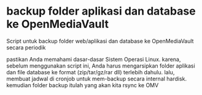 # backup folder aplikasi dan database ke OpenMediaVault
Script untuk backup folder web/aplikasi dan database ke OpenMediaVault secara periodik

pastikan Anda memahami dasar-dasar Sistem Operasi Linux. karena, sebelum menggunakan script ini, Anda harus mengarsipkan folder aplikasi dan file database ke format (zip/tar/gz/rar dll) terlebih dahulu. lalu, membuat jadwal di cronjob untuk mem-backup secara internal hardisk. kemudian folder backup itulah yang akan kita rsync ke OMV
